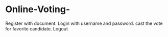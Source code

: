 # Online-Voting-
Register with document. Login with username and password. cast the vote for favorite candidate. Logout
